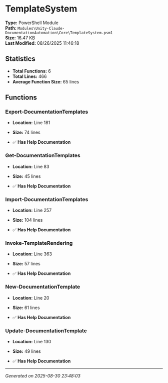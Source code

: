 # TemplateSystem

**Type:** PowerShell Module  
**Path:** `Modules\Unity-Claude-DocumentationAutomation\Core\TemplateSystem.psm1`  
**Size:** 16.47 KB  
**Last Modified:** 08/26/2025 11:46:18  

## Statistics

- **Total Functions:** 6
- **Total Lines:** 466
- **Average Function Size:** 65 lines

## Functions


### Export-DocumentationTemplates

- **Location:** Line 181
- **Size:** 74 lines

- ✅ **Has Help Documentation** 
### Get-DocumentationTemplates

- **Location:** Line 83
- **Size:** 45 lines

- ✅ **Has Help Documentation** 
### Import-DocumentationTemplates

- **Location:** Line 257
- **Size:** 104 lines

- ✅ **Has Help Documentation** 
### Invoke-TemplateRendering

- **Location:** Line 363
- **Size:** 57 lines

- ✅ **Has Help Documentation** 
### New-DocumentationTemplate

- **Location:** Line 20
- **Size:** 61 lines

- ✅ **Has Help Documentation** 
### Update-DocumentationTemplate

- **Location:** Line 130
- **Size:** 49 lines

- ✅ **Has Help Documentation**

---
*Generated on 2025-08-30 23:48:03*
